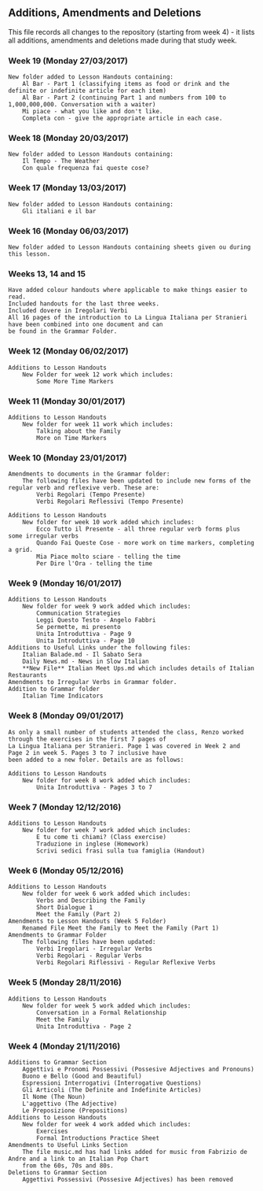 ## Additions, Amendments and Deletions

This file records all changes to the repository (starting from week 4) - it lists all additions, amendments and deletions made during that study week.

### Week 19 (Monday 27/03/2017)

    New folder added to Lesson Handouts containing:
        Al Bar - Part 1 (classifying items as food or drink and the definite or indefinite article for each item)
        Al Bar - Part 2 (continuing Part 1 and numbers from 100 to 1,000,000,000. Conversation with a waiter)
        Mi piace - what you like and don't like.
        Completa con - give the appropriate article in each case.

### Week 18 (Monday 20/03/2017)

    New folder added to Lesson Handouts containing:
        Il Tempo - The Weather
        Con quale frequenza fai queste cose?

### Week 17 (Monday 13/03/2017)

    New folder added to Lesson Handouts containing:
        Gli italiani e il bar

### Week 16 (Monday 06/03/2017)

    New folder added to Lesson Handouts containing sheets given ou during this lesson.

### Weeks 13, 14 and 15

    Have added colour handouts where applicable to make things easier to read.
    Included handouts for the last three weeks.
    Included dovere in Iregolari Verbi
    All 16 pages of the introduction to La Lingua Italiana per Stranieri have been combined into one document and can
    be found in the Grammar Folder.

### Week 12 (Monday 06/02/2017)
    
    Additions to Lesson Handouts   
        New Folder for week 12 work which includes:
            Some More Time Markers

### Week 11 (Monday 30/01/2017)

    Additions to Lesson Handouts
        New folder for week 11 work which includes:
            Talking about the Family
            More on Time Markers

### Week 10 (Monday 23/01/2017)

    Amendments to documents in the Grammar folder:
        The following files have been updated to include new forms of the regular verb and reflexive verb. These are:
            Verbi Regolari (Tempo Presente)
            Verbi Regolari Reflessivi (Tempo Presente)
            
    Additions to Lesson Handouts
        New folder for week 10 work added which includes:
            Ecco Tutto il Presente - all three regular verb forms plus some irregular verbs
            Quando Fai Queste Cose - more work on time markers, completing a grid.
            Mia Piace molto sciare - telling the time
            Per Dire l'Ora - telling the time

### Week 9 (Monday 16/01/2017)

    Additions to Lesson Handouts
        New folder for week 9 work added which includes:
            Communication Strategies
            Leggi Questo Testo - Angelo Fabbri
            Se permette, mi presento
            Unita Introduttiva - Page 9
            Unita Introduttiva - Page 10        
    Additions to Useful Links under the following files:
        Italian Balade.md - Il Sabato Sera
        Daily News.md - News in Slow Italian
        **New File** Italian Meet Ups.md which includes details of Italian Restaurants    
    Amendments to Irregular Verbs in Grammar folder.
    Addition to Grammar folder
        Italian Time Indicators
    
### Week 8 (Monday 09/01/2017)

    As only a small number of students attended the class, Renzo worked through the exercises in the first 7 pages of
    La Lingua Italiana per Stranieri. Page 1 was covered in Week 2 and Page 2 in week 5. Pages 3 to 7 inclusive have
    been added to a new foler. Details are as follows:
    
    Additions to Lesson Handouts
        New folder for week 8 work added which includes:
            Unita Introduttiva - Pages 3 to 7
    

### Week 7 (Monday 12/12/2016)

    Additions to Lesson Handouts
        New folder for week 7 work added which includes:
            E tu come ti chiami? (Class exercise)
            Traduzione in inglese (Homework)
            Scrivi sedici frasi sulla tua famiglia (Handout)
            
### Week 6 (Monday 05/12/2016)

    Additions to Lesson Handouts
        New folder for week 6 work added which includes:
            Verbs and Describing the Family
            Short Dialogue 1
            Meet the Family (Part 2)        
    Amendments to Lesson Handouts (Week 5 Folder)
        Renamed File Meet the Family to Meet the Family (Part 1)    
    Amendments to Grammar Folder   
        The following files have been updated:
            Verbi Iregolari - Irregular Verbs
            Verbi Regolari - Regular Verbs
            Verbi Regolari Riflessivi - Regular Reflexive Verbs

### Week 5 (Monday 28/11/2016)

    Additions to Lesson Handouts
        New folder for week 5 work added which includes:
            Conversation in a Formal Relationship
            Meet the Family
            Unita Introduttiva - Page 2

### Week 4 (Monday 21/11/2016)

    Additions to Grammar Section
        Aggettivi e Pronomi Possessivi (Possesive Adjectives and Pronouns)
        Buono e Bello (Good and Beautiful)
        Espressioni Interrogativi (Interrogative Questions)
        Gli Articoli (The Definite and Indefinite Articles)
        Il Nome (The Noun)
        L'aggettivo (The Adjective)
        Le Preposizione (Prepositions)
    Additions to Lesson Handouts
        New folder for week 4 work added which includes:
            Exercises
            Formal Introductions Practice Sheet
    Amendments to Useful Links Section
        The file music.md has had links added for music from Fabrizio de Andre and a link to an Italian Pop Chart
        from the 60s, 70s and 80s.
    Deletions to Grammar Section
        Aggettivi Possessivi (Possesive Adjectives) has been removed
